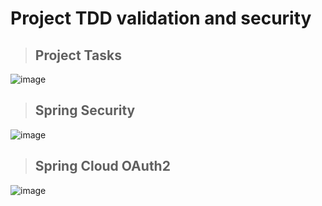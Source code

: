 # Project TDD validation and security

> ## <h2> Project Tasks </h2>

![image](https://user-images.githubusercontent.com/75624436/188317366-dc181848-18c4-489c-9a0a-925672d1c4b1.png)


> ## <h2> Spring Security </h2>

![image](https://user-images.githubusercontent.com/75624436/187718574-936bf9d5-aa54-40cb-933f-2b55bc051256.png)

> ## <h2> Spring Cloud OAuth2 </h2>

![image](https://user-images.githubusercontent.com/75624436/187718667-12a6adae-acde-458a-8cb5-f7b0f36e1e4a.png)
